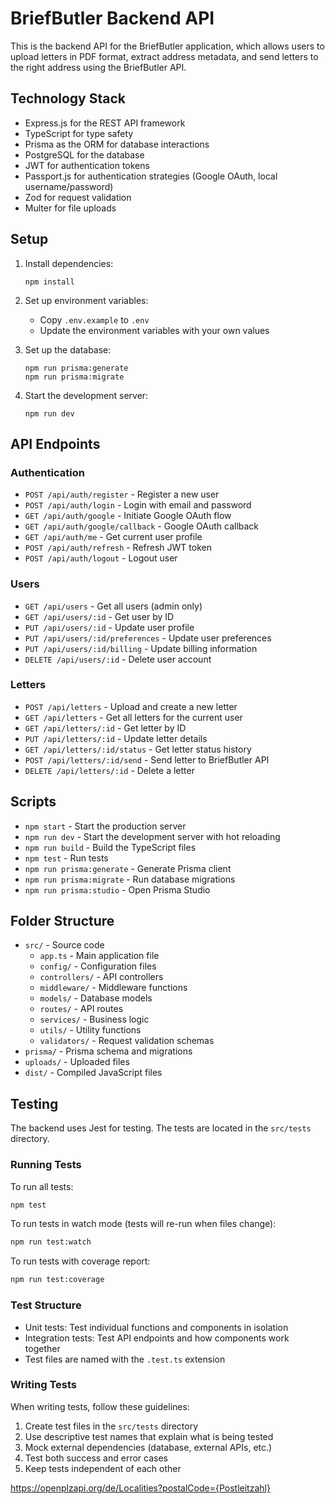# BriefButler Backend API

This is the backend API for the BriefButler application, which allows users to upload letters in PDF format, extract address metadata, and send letters to the right address using the BriefButler API.

## Technology Stack

- Express.js for the REST API framework
- TypeScript for type safety
- Prisma as the ORM for database interactions
- PostgreSQL for the database
- JWT for authentication tokens
- Passport.js for authentication strategies (Google OAuth, local username/password)
- Zod for request validation
- Multer for file uploads

## Setup

1. Install dependencies:
   ```
   npm install
   ```

2. Set up environment variables:
   - Copy `.env.example` to `.env`
   - Update the environment variables with your own values

3. Set up the database:
   ```
   npm run prisma:generate
   npm run prisma:migrate
   ```

4. Start the development server:
   ```
   npm run dev
   ```

## API Endpoints

### Authentication

- `POST /api/auth/register` - Register a new user
- `POST /api/auth/login` - Login with email and password
- `GET /api/auth/google` - Initiate Google OAuth flow
- `GET /api/auth/google/callback` - Google OAuth callback
- `GET /api/auth/me` - Get current user profile
- `POST /api/auth/refresh` - Refresh JWT token
- `POST /api/auth/logout` - Logout user

### Users

- `GET /api/users` - Get all users (admin only)
- `GET /api/users/:id` - Get user by ID
- `PUT /api/users/:id` - Update user profile
- `PUT /api/users/:id/preferences` - Update user preferences
- `PUT /api/users/:id/billing` - Update billing information
- `DELETE /api/users/:id` - Delete user account

### Letters

- `POST /api/letters` - Upload and create a new letter
- `GET /api/letters` - Get all letters for the current user
- `GET /api/letters/:id` - Get letter by ID
- `PUT /api/letters/:id` - Update letter details
- `GET /api/letters/:id/status` - Get letter status history
- `POST /api/letters/:id/send` - Send letter to BriefButler API
- `DELETE /api/letters/:id` - Delete a letter

## Scripts

- `npm start` - Start the production server
- `npm run dev` - Start the development server with hot reloading
- `npm run build` - Build the TypeScript files
- `npm test` - Run tests
- `npm run prisma:generate` - Generate Prisma client
- `npm run prisma:migrate` - Run database migrations
- `npm run prisma:studio` - Open Prisma Studio

## Folder Structure

- `src/` - Source code
  - `app.ts` - Main application file
  - `config/` - Configuration files
  - `controllers/` - API controllers
  - `middleware/` - Middleware functions
  - `models/` - Database models
  - `routes/` - API routes
  - `services/` - Business logic
  - `utils/` - Utility functions
  - `validators/` - Request validation schemas
- `prisma/` - Prisma schema and migrations
- `uploads/` - Uploaded files
- `dist/` - Compiled JavaScript files

## Testing

The backend uses Jest for testing. The tests are located in the `src/tests` directory.

### Running Tests

To run all tests:

```bash
npm test
```

To run tests in watch mode (tests will re-run when files change):

```bash
npm run test:watch
```

To run tests with coverage report:

```bash
npm run test:coverage
```

### Test Structure

- Unit tests: Test individual functions and components in isolation
- Integration tests: Test API endpoints and how components work together
- Test files are named with the `.test.ts` extension

### Writing Tests

When writing tests, follow these guidelines:

1. Create test files in the `src/tests` directory
2. Use descriptive test names that explain what is being tested
3. Mock external dependencies (database, external APIs, etc.)
4. Test both success and error cases
5. Keep tests independent of each other 


https://openplzapi.org/de/Localities?postalCode={Postleitzahl}